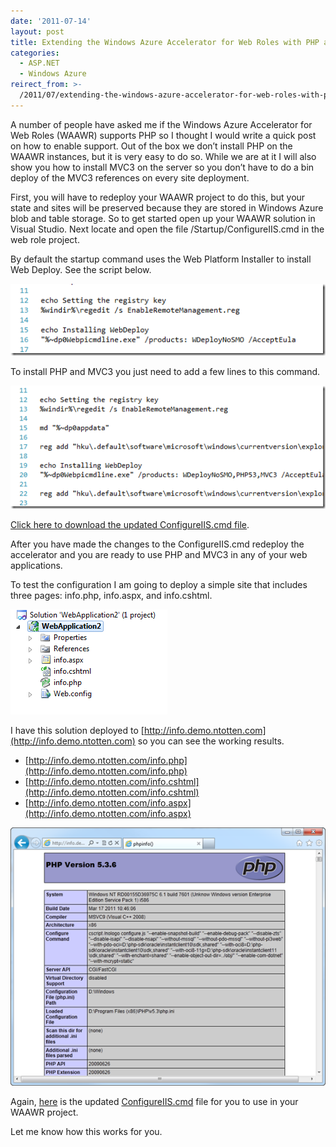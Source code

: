 ```yaml
---
date: '2011-07-14'
layout: post
title: Extending the Windows Azure Accelerator for Web Roles with PHP and MVC3
categories:
  - ASP.NET
  - Windows Azure
reirect_from: >-
  /2011/07/extending-the-windows-azure-accelerator-for-web-roles-with-php-and-mvc3/
---
```


A number of people have asked me if the Windows Azure Accelerator for Web Roles (WAAWR) supports PHP so I thought I would write a quick post on how to enable support. Out of the box we don’t install PHP on the WAAWR instances, but it is very easy to do so. While we are at it I will also show you how to install MVC3 on the server so you don’t have to do a bin deploy of the MVC3 references on every site deployment.

First, you will have to redeploy your WAAWR project to do this, but your state and sites will be preserved because they are stored in Windows Azure blob and table storage. So to get started open up your WAAWR solution in Visual Studio. Next locate and open the file /Startup/ConfigureIIS.cmd in the web role project.

By default the startup command uses the Web Platform Installer to install Web Deploy. See the script below.

[![image](/images/2011/07/image_thumb2.png)](/images/2011/07/image2.png)

To install PHP and MVC3 you just need to add a few lines to this command.

[![image](/images/2011/07/image_thumb3.png)](/images/2011/07/image3.png)

[Click here to download the updated ConfigureIIS.cmd file](https://gist.github.com/1082776).

After you have made the changes to the ConfigureIIS.cmd redeploy the accelerator and you are ready to use PHP and MVC3 in any of your web applications.

To test the configuration I am going to deploy a simple site that includes three pages: info.php, info.aspx, and info.cshtml.

[![image](/images/2011/07/image_thumb4.png)](/images/2011/07/image4.png)

I have this solution deployed to [http://info.demo.ntotten.com](http://info.demo.ntotten.com) so you can see the working results.

* [http://info.demo.ntotten.com/info.php](http://info.demo.ntotten.com/info.php)
* [http://info.demo.ntotten.com/info.cshtml](http://info.demo.ntotten.com/info.cshtml)
* [http://info.demo.ntotten.com/info.aspx](http://info.demo.ntotten.com/info.aspx)

[![SNAGHTML1f8620](/images/2011/07/snaghtml1f8620_thumb.png)](/images/2011/07/snaghtml1f8620.png)

Again, [here](https://gist.github.com/1082776) is the updated [ConfigureIIS.cmd](https://gist.github.com/1082776) file for you to use in your WAAWR project.

Let me know how this works for you.

